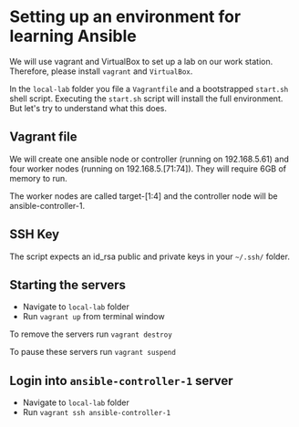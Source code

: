 # Setting up an environment for learning Ansible

We will use vagrant and VirtualBox to set up a lab on our work station. Therefore, please install `vagrant` and `VirtualBox`.

In the `local-lab` folder you file a `Vagrantfile` and a bootstrapped `start.sh` shell script. Executing the `start.sh` script will install the full environment.  But let's try to understand what this does.

## Vagrant file

We will create one ansible node or controller (running on 192.168.5.61) and four worker nodes (running on 192.168.5.[71:74]). They will require 6GB of memory to run.

The worker nodes are called target-[1:4] and the controller node will be ansible-controller-1.

## SSH Key

The script expects an id_rsa public and private keys in your `~/.ssh/` folder.

## Starting the servers

* Navigate to `local-lab` folder
* Run `vagrant up` from terminal window

To remove the servers run `vagrant destroy`

To pause these servers run `vagrant suspend`

## Login into `ansible-controller-1` server

* Navigate to `local-lab` folder
* Run `vagrant ssh ansible-controller-1`


